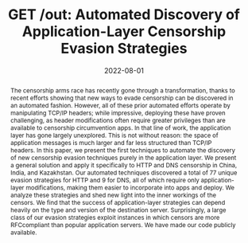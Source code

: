 ---
title: "GET /out: Automated Discovery of Application-Layer Censorship Evasion Strategies"
date: 2022-08-01
publishDate: 2022-08-26T23:20:50.407051Z
authors: ["Michael Harrity", "Kevin Bock", "Frederick Sell", "Dave Levin"]
publication_types: ["1"]
abstract: "The censorship arms race has recently gone through a transformation, thanks to recent efforts showing that new ways to evade censorship can be discovered in an automated fashion. However, all of these prior automated efforts operate by manipulating TCP/IP headers; while impressive, deploying these have proven challenging, as header modifications often require greater privileges than are available to censorship circumvention apps. In that line of work, the application layer has gone largely unexplored. This is not without reason: the space of application messages is much larger and far less structured than TCP/IP headers.

In this paper, we present the first techniques to automate the discovery of new censorship evasion techniques purely in the application layer. We present a general solution and apply it specifically to HTTP and DNS censorship in China, India, and Kazakhstan. Our automated techniques discovered a total of 77 unique evasion strategies for HTTP and 9 for DNS, all of which require only application-layer modifications, making them easier to incorporate into apps and deploy. We analyze these strategies and shed new light into the inner workings of the censors. We find that the success of application-layer strategies can depend heavily on the type and version of the destination server. Surprisingly, a large class of our evasion strategies exploit instances in which censors are more RFCcompliant than popular application servers. We have made our code publicly available."
summary: "In this paper, we present the first techniques to automate the discovery of new censorship evasion techniques purely in the application layer.  We present a general solution and apply it specifically to HTTP and DNS censorship in China, India, and Kazakhstan. Our automated techniques discovered a total of 77 unique evasion strategies for HTTP and 9 for DNS, all of which require only application-layer modifications, making them easier to incorporate into apps and deploy."
featured: true
publication: "*USENIX Security*"
tags: ["Application-Layer", "Geneva", "Censorship"]
url_pdf: pdf/2022-usenix-get-out.pdf
url_code: https://github.com/Kkevsterrr/geneva
url_project: https://geneva.cs.umd.edu
---